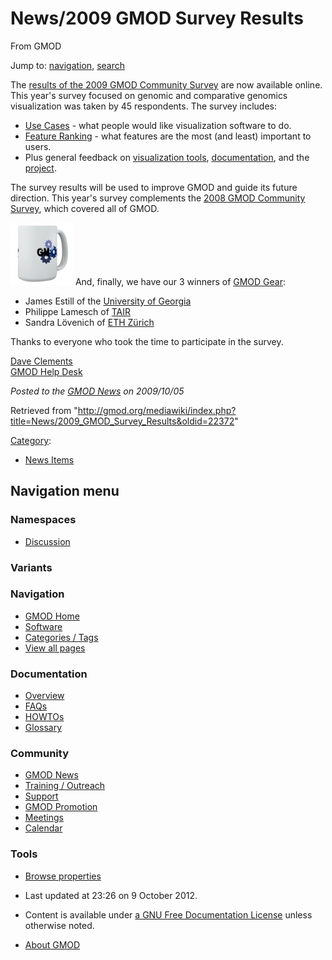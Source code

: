 









<span id="top"></span>







# <span dir="auto">News/2009 GMOD Survey Results</span>





From GMOD









Jump to: [navigation](#mw-navigation), [search](#p-search)





The [results of the 2009 GMOD Community
Survey](../2009_GMOD_Community_Survey "2009 GMOD Community Survey") are
now available online. This year's survey focused on genomic and
comparative genomics visualization was taken by 45 respondents. The
survey includes:

- [Use
  Cases](../2009_GMOD_Community_Survey#Use_Cases "2009 GMOD Community Survey") -
  what people would like visualization software to do.
- [Feature
  Ranking](../2009_GMOD_Community_Survey#Features "2009 GMOD Community Survey") -
  what features are the most (and least) important to users.
- Plus general feedback on [visualization
  tools](../2009_GMOD_Community_Survey#Other_Feedback_on_Visualization_Tools "2009 GMOD Community Survey"),
  [documentation](../2009_GMOD_Community_Survey#Documentation "2009 GMOD Community Survey"),
  and the
  [project](../2009_GMOD_Community_Survey#Other_Feedback "2009 GMOD Community Survey").

The survey results will be used to improve GMOD and guide its future
direction. This year's survey complements the [2008 GMOD Community
Survey](../2008_GMOD_Community_Survey "2008 GMOD Community Survey"),
which covered all of GMOD.

<a href="http://www.cafepress.com/GenericMOD/" rel="nofollow"
title="GMOD Mug"><img
src="https://raw.githubusercontent.com/GMOD/gmod.github.io/main/mediawiki/images/thumb/b/b3/GMODMug150x150.jpg/100px-GMODMug150x150.jpg"
srcset="https://raw.githubusercontent.com/GMOD/gmod.github.io/main/mediawiki/images/b/b3/GMODMug150x150.jpg 1.5x, https://raw.githubusercontent.com/GMOD/gmod.github.io/main/mediawiki/images/b/b3/GMODMug150x150.jpg 2x"
width="100" height="100" alt="GMOD Mug" /></a> And, finally, we have our
3 winners of
<a href="http://www.cafepress.com/GenericMOD/" class="external text"
rel="nofollow">GMOD Gear</a>:

- James Estill of the
  <a href="http://www.genetics.uga.edu/" class="external text"
  rel="nofollow">University of Georgia</a>
- Philippe Lamesch of
  <a href="http://www.arabidopsis.org/" class="external text"
  rel="nofollow">TAIR</a>
- Sandra Lövenich of
  <a href="http://www.imsb.ethz.ch/" class="external text"
  rel="nofollow">ETH Zürich</a>

Thanks to everyone who took the time to participate in the survey.

[Dave Clements](../User%3AClements "User%3AClements")  
[GMOD Help Desk](../GMOD_Help_Desk "GMOD Help Desk")

  



*Posted to the [GMOD News](../GMOD_News "GMOD News") on 2009/10/05*







Retrieved from
"<http://gmod.org/mediawiki/index.php?title=News/2009_GMOD_Survey_Results&oldid=22372>"







[Category](../Special%3ACategories "Special%3ACategories"):

- [News Items](../Category%3ANews_Items "Category%3ANews Items")















## Navigation menu









### Namespaces


- <span id="ca-talk"><a
  href="http://gmod.org/mediawiki/index.php?title=Talk:News/2009_GMOD_Survey_Results&amp;action=edit&amp;redlink=1"
  accesskey="t"
  title="Discussion about the content page [t]">Discussion</a></span>





### 

### Variants[](#)























<a href="../Main_Page"
style="background-image: url(../../images/GMOD-cogs.png);"
title="Visit the main page"></a>





### Navigation



- <span id="n-GMOD-Home">[GMOD Home](../Main_Page)</span>
- <span id="n-Software">[Software](../GMOD_Components)</span>
- <span id="n-Categories-.2F-Tags">[Categories /
  Tags](../Categories)</span>
- <span id="n-View-all-pages">[View all
  pages](../Special:AllPages)</span>







### Documentation



- <span id="n-Overview">[Overview](../Overview)</span>
- <span id="n-FAQs">[FAQs](../Category%3AFAQ)</span>
- <span id="n-HOWTOs">[HOWTOs](../Category%3AHOWTO)</span>
- <span id="n-Glossary">[Glossary](../Glossary)</span>







### Community



- <span id="n-GMOD-News">[GMOD News](../GMOD_News)</span>
- <span id="n-Training-.2F-Outreach">[Training /
  Outreach](../Training_and_Outreach)</span>
- <span id="n-Support">[Support](../Support)</span>
- <span id="n-GMOD-Promotion">[GMOD Promotion](../GMOD_Promotion)</span>
- <span id="n-Meetings">[Meetings](../Meetings)</span>
- <span id="n-Calendar">[Calendar](../Calendar)</span>







### Tools




- <span id="t-smwbrowselink"><a href="../Special%3ABrowse/News-2F2009_GMOD_Survey_Results"
  rel="smw-browse">Browse properties</a></span>












- <span id="footer-info-lastmod">Last updated at 23:26 on 9 October
  2012.</span>
<!-- - <span id="footer-info-viewcount">7,208 page views.</span> -->
- <span id="footer-info-copyright">Content is available under
  <a href="http://www.gnu.org/licenses/fdl-1.3.html" class="external"
  rel="nofollow">a GNU Free Documentation License</a> unless otherwise
  noted.</span>

<!-- -->

- <span id="footer-places-about">[About
  GMOD](../GMOD%3AAbout "GMOD%3AAbout")</span>

<!-- -->








